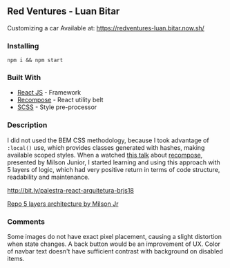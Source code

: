 ## Red Ventures - Luan Bitar

Customizing a car
Available at: <https://redventures-luan.bitar.now.sh/>

### Installing
 
``
npm i && npm start
``

### Built With

- [React JS](https://reactjs.org/) - Framework
- [Recompose](https://github.com/acdlite/recompose) - React utility belt
- [SCSS](https://sass-lang.com/) - Style pre-processor

### Description

I did not used the BEM CSS methodology, because I took advantage of `:local()` use, which provides classes generated with hashes, making available scoped styles. When a watched [this talk](https://www.youtube.com/watch?v=DTI5ojWBrW0&t=19965s) about [recompose](https://github.com/acdlite/recompose), presented by Milson Junior, I started learning and using this approach with 5 layers of logic, which had very positive return in terms of code structure, readability and maintenance.

http://bit.ly/palestra-react-arquitetura-brjs18

[Repo 5 layers architecture by Milson Jr](https://github.com/mjnr/react-5-layer-architecture/tree/react-five-layers-architecture)

### Comments

Some images do not have exact pixel placement, causing a slight distortion when state changes. A back button would be an improvement of UX. Color of navbar text doesn't have sufficient contrast with background on disabled items.
